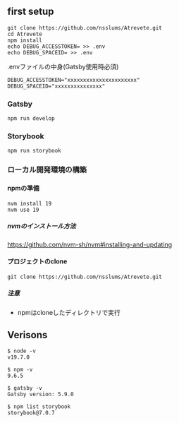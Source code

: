
## first setup
```
git clone https://github.com/nsslums/Atrevete.git
cd Atrevete
npm install
echo DEBUG_ACCESSTOKEN= >> .env
echo DEBUG_SPACEID= >> .env
```
.envファイルの中身(Gatsby使用時必須)
```
DEBUG_ACCESSTOKEN="xxxxxxxxxxxxxxxxxxxxxx"
DEBUG_SPACEID="xxxxxxxxxxxxxxx"
```
### Gatsby
```
npm run develop
```

### Storybook
```
npm run storybook
```

### ローカル開発環境の構築
#### npmの準備
```
nvm install 19
nvm use 19
```
##### nvmのインストール方法
https://github.com/nvm-sh/nvm#installing-and-updating


#### プロジェクトのclone
```
git clone https://github.com/nsslums/Atrevete.git
```

##### 注意
- npmはcloneしたディレクトリで実行

## Verisons
```
$ node -v
v19.7.0

$ npm -v
9.6.5

$ gatsby -v
Gatsby version: 5.9.0

$ npm list storybook
storybook@7.0.7
```